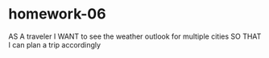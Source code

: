 # homework-06
AS A traveler
I WANT to see the weather outlook for multiple cities
SO THAT I can plan a trip accordingly